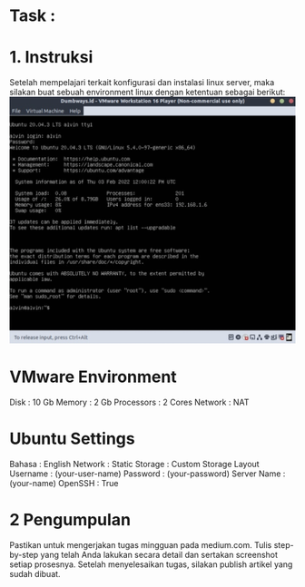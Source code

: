 # Task :
# 1. Instruksi

Setelah mempelajari terkait konfigurasi dan instalasi linux server, maka silakan buat sebuah environment linux dengan ketentuan sebagai berikut:
![Img 1](Assets/1.png)

# VMware Environment
Disk : 10 Gb
Memory : 2 Gb
Processors : 2 Cores
Network : NAT

# Ubuntu Settings
Bahasa : English
Network : Static
Storage : Custom Storage Layout
Username : (your-user-name)
Password : (your-password)
Server Name : (your-name)
OpenSSH : True

# 2 Pengumpulan
Pastikan untuk mengerjakan tugas mingguan pada medium.com.
Tulis step-by-step yang telah Anda lakukan secara detail dan sertakan screenshot setiap prosesnya.
Setelah menyelesaikan tugas, silakan publish artikel yang sudah dibuat.

